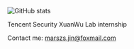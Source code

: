 ![GitHub stats](https://github-readme-stats.vercel.app/api?username=Marszs&show_icons=true&theme=dark)

Tencent Security XuanWu Lab internship

Contact me: marszs.jin@foxmail.com
